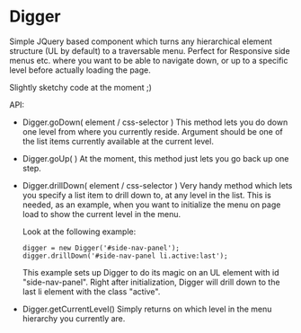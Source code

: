 Digger
======

Simple JQuery based component which turns any hierarchical element structure (UL by default) to a traversable menu. 
Perfect for Responsive side menus etc. where you want to be able to navigate down, or up to a specific level before actually loading the page.

Slightly sketchy code at the moment ;)

API:

* Digger.goDown( element / css-selector )
  This method lets you do down one level from where you currently reside. Argument should be one of the list items currently available at the current level.

* Digger.goUp( )
  At the moment, this method just lets you go back up one step.

* Digger.drillDown( element / css-selector )
  Very handy method which lets you specify a list item to drill down to, at any level in the list.
  This is needed, as an example, when you want to initialize the menu on page load to show the current level in the menu.

  Look at the following example:

      digger = new Digger('#side-nav-panel');
      digger.drillDown('#side-nav-panel li.active:last');  

  This example sets up Digger to do its magic on an UL element with id "side-nav-panel".
  Right after initialization, Digger will drill down to the last li element with the class "active".

* Digger.getCurrentLevel()
  Simply returns on which level in the menu hierarchy you currently are.
